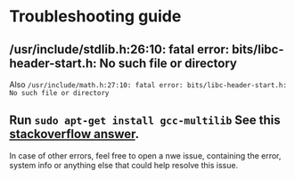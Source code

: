 # Troubleshooting guide

## /usr/include/stdlib.h:26:10: fatal error: bits/libc-header-start.h: No such file or directory
Also ``/usr/include/math.h:27:10: fatal error: bits/libc-header-start.h: No such file or directory``

Run ``sudo apt-get install gcc-multilib``
See this [stackoverflow answer](https://stackoverflow.com/a/54082790/).
---
In case of other errors, feel free to open a nwe issue, containing the error, system info or anything else that could help resolve this issue. 